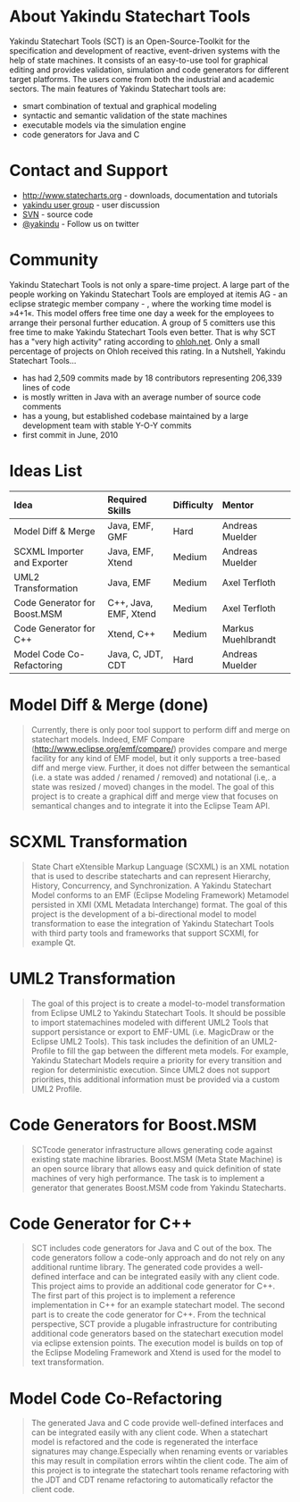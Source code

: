 # About Yakindu Statechart Tools #

Yakindu Statechart Tools (SCT) is an Open-Source-Toolkit for the specification and development of reactive, event-driven systems with the help of state machines. It consists of an easy-to-use tool for graphical editing and provides validation, simulation and code generators for different target platforms. The users come from both the industrial and academic sectors. The main features of Yakindu Statechart tools are:
  * smart combination of textual and graphical modeling
  * syntactic and semantic validation of the state machines
  * executable models via the simulation engine
  * code generators for Java and C

# Contact and Support #

  * http://www.statecharts.org - downloads, documentation and tutorials
  * [yakindu user group](https://groups.google.com/forum/?fromgroups#!forum/yakindu-user) - user discussion
  * [SVN](https://code.google.com/a/eclipselabs.org/p/yakindu/wiki/RepositoryStructure?tm=4) - source code
  * [@yakindu](https://twitter.com/yakindu) - Follow us on twitter

# Community #

Yakindu Statechart Tools is not only a spare-time project. A large part of the people working on Yakindu Statechart Tools are employed at itemis AG - an eclipse strategic member company - , where the working time model is »4+1«. This model offers free time one day a week for the employees to arrange their personal further education. A group of 5 comitters use this free time to make Yakindu Statechart Tools even better. That is why SCT has a "very high activity" rating according to [ohloh.net](http://www.ohloh.net/p/sct2). Only a small percentage of projects on Ohloh received this rating.
In a Nutshell, Yakindu Statechart Tools...
  * has had 2,509 commits made by 18 contributors representing 206,339 lines of code
  * is mostly written in Java with an average number of source code comments
  * has a young, but established codebase maintained by a large development team with stable Y-O-Y commits
  * first commit in June, 2010

# Ideas List #

|Idea | Required Skills | Difficulty | Mentor |
|:----|:----------------|:-----------|:-------|
|Model Diff & Merge| Java, EMF, GMF |Hard |Andreas Muelder |
|SCXML Importer and Exporter |Java, EMF, Xtend |Medium| Andreas Muelder |
|UML2 Transformation |Java, EMF |Medium |Axel Terfloth |
|Code Generator for Boost.MSM |C++, Java, EMF, Xtend |Medium |Axel Terfloth |
|Code Generator for C++ | Xtend, C++ |Medium |Markus Muehlbrandt |
|Model Code Co-Refactoring | Java, C, JDT, CDT |Hard |Andreas Muelder |

# Model Diff & Merge  (done) #
> Currently, there is only poor tool support to perform diff and merge on statechart models. Indeed, EMF Compare (http://www.eclipse.org/emf/compare/) provides compare and merge facility for any kind of EMF model, but it only supports a tree-based diff and merge view. Further, it does not differ between the semantical (i.e. a state was added / renamed / removed) and notational (i.e,. a state was resized / moved) changes in the model. The goal of this project is to create a graphical diff and merge view that focuses on semantical changes and to integrate it into the Eclipse Team API.
# SCXML Transformation #
> State Chart eXtensible Markup Language (SCXML) is an XML notation that is used to describe statecharts and can represent Hierarchy, History, Concurrency, and Synchronization. A Yakindu Statechart Model conforms to an EMF (Eclipse Modeling Framework) Metamodel persisted in XMI (XML Metadata Interchange) format. The goal of this project is the development of a bi-directional model to model transformation to ease the integration of Yakindu Statechart Tools with third party tools and frameworks that support SCXMl, for example Qt.
# UML2 Transformation #
> The goal of this project is to create a model-to-model transformation from Eclipse UML2 to Yakindu Statechart Tools. It should be possible to import statemachines modeled with different UML2 Tools that support persistance or export to EMF-UML (i.e. MagicDraw or the Eclipse UML2 Tools). This task includes the definition of an UML2-Profile to fill the gap between the different meta models. For example, Yakindu Statechart Models require a priority for every transition and region for deterministic execution. Since UML2 does not support priorities, this additional information must be provided via a custom UML2 Profile.
# Code Generators for Boost.MSM #
> SCTcode generator infrastructure allows generating code against existing state machine libraries. Boost.MSM (Meta State Machine) is an open source library that allows  easy and quick definition of state machines of very high performance. The task is to implement a generator that generates Boost.MSM code from Yakindu Statecharts.
# Code Generator for C++ #
> SCT includes code generators for Java and C out of the box. The code generators follow a code-only approach and do not rely on any additional runtime library. The generated code provides a well-defined interface and can be integrated easily with any client code. This project aims to provide an additional code generator for C++. The first part of this project is to implement a reference implementation in C++ for an example statechart model. The second part is to create the code generator for C++. From the technical perspective, SCT provide a plugable infrastructure for contributing additional code generators based on the statechart execution model via eclipse extension points. The execution model is builds on top of the Eclipse Modeling Framework and Xtend is used for the model to text transformation.
# Model Code Co-Refactoring #
> The generated Java and C code provide well-defined interfaces and can be integrated easily with any client code. When a statechart model is refactored and the code is regenerated the interface signatures may change.Especially when renaming events or variables this may result in compilation errors wihtin the client code. The aim of this project is to integrate the statechart tools rename refactoring with the JDT and CDT rename refactoring to automatically refactor the client code.